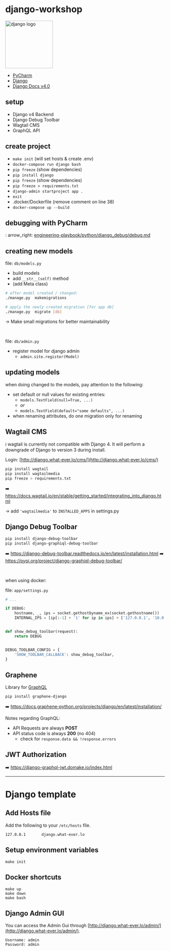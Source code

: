 # django-workshop

<a href="https://www.djangoproject.com/">
    <img style="width: 150px;" src="https://static.djangoproject.com/img/logos/django-logo-negative.png" alt="django logo" />
</a>

- [PyCharm](https://www.jetbrains.com/pycharm/)
- [Django](https://www.djangoproject.com/)
- [Django Docs v4.0](https://docs.djangoproject.com/en/4.0/)

## setup

- Django v4 Backend
- Django Debug Toolbar
- Wagtail CMS
- GraphQL API

## create project

- `make init` (will set hosts & create .env)
- `docker-compose run django bash`
- `pip freeze` (show dependencies)
- `pip install django`
- `pip freeze` (show dependencies)
- `pip freeze > requirements.txt`
- `django-admin startproject app .`
- `exit`
- .docker/Dockerfile (remove comment on line 38)
- `docker-compose up --build`

## debugging with PyCharm

:
arrow_right: [engineering-playbook/python/django_debug/debug.md](https://gitlab.liip.ch/eastside-customs/engineering-playbook/-/blob/master/python/django_debug/debug.md)

## creating new models

file: `db/models.py`

- build models
- add `__str__(self)` method
- (add Meta class)

```bash
# after model created / changed:
./manage.py  makemigrations

# apply the newly created migration [for app db]
./manage.py  migrate [db]
```

→ Make small migrations for better maintainability

<br>

file: `db/admin.py`

- register model for django admin
    - `admin.site.register(Model)`

## updating models

when doing changed to the models, pay attention to the following:

- set default or null values for existing entries:
    - `models.TextField(null=True, ...)`
    - _or_
    - `models.TextField(default="some defaults", ...)`
- when renaming attributes, do one migration only for renaming

## Wagtail CMS

:information_source: wagtail is currently not compatible with Django 4. It will perform a downgrade of Django to version
3 during install.

Login: [http://django.what-ever.lo/cms/](http://django.what-ever.lo/cms/)

```bash
pip install wagtail
pip install wagtailmedia
pip freeze > requirements.txt
```

:arrow_right: https://docs.wagtail.io/en/stable/getting_started/integrating_into_django.html

→ add `'wagtailmedia'` to `INSTALLED_APPS` in settings.py

## Django Debug Toolbar

```bash
pip install django-debug-toolbar
pip install django-graphiql-debug-toolbar
```

:arrow_right: https://django-debug-toolbar.readthedocs.io/en/latest/installation.html
:arrow_right: https://pypi.org/project/django-graphiql-debug-toolbar/

<br>

when using docker:

file: `app/settings.py`

```python
# ...

if DEBUG:
    hostname, _, ips = socket.gethostbyname_ex(socket.gethostname())
    INTERNAL_IPS = [ip[:-1] + '1' for ip in ips] + ['127.0.0.1', '10.0.2.2']


def show_debug_toolbar(request):
    return DEBUG


DEBUG_TOOLBAR_CONFIG = {
    'SHOW_TOOLBAR_CALLBACK': show_debug_toolbar,
}
```

## Graphene

Library for [GraphQL](https://graphql.org/)

```bash
pip install graphene-django
```

:arrow_right: https://docs.graphene-python.org/projects/django/en/latest/installation/

Notes regarding GraphQL:

- API Requests are always **POST**
- API status code is always **200** (no 404)
    - check for `response.data && !response.errors`

## JWT Authorization

:arrow_right: https://django-graphql-jwt.domake.io/index.html

---

# Django template

## Add Hosts file

Add the following to your `/etc/hosts` file.

    127.0.0.1       django.what-ever.lo

## Setup environment variables

    make init

## Docker shortcuts

    make up
    make down
    make bash

## Django Admin GUI

You can access the Admin Gui through [http://django.what-ever.lo/admin/](http://django.what-ever.lo/admin/).

    Username: admin
    Password: admin
